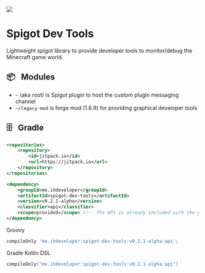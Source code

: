 [![](https://jitpack.io/v/iHDeveloper/spigot-dev-tools.svg)](https://jitpack.io/#iHDeveloper/spigot-dev-tools)
# Spigot Dev Tools
Lightweight spigot library to provide developer tools to monitor/debug the Minecraft game world.

## 📦⠀Modules
- `~` (aka root) is Spigot plugin to host the custom plugin messaging channel
- `~/legacy-mod` is forge mod (1.8.9) for providing graphical developer tools

## 🗄⠀Gradle
```xml
<repositories>
    <repository>
        <id>jitpack.io</id>
        <url>https://jitpack.io</url>
    </repository>
</repositories>

<dependency>
    <groupId>me.ihdeveloper</groupId>
    <artifactId>spigot-dev-tools</artifactId>
    <version>v0.2.1-alpha</version>
    <classifier>api</classifier>
    <scope>provided</scope> <!-- The API is already included with the plugin -->
</dependency>
```
Groovy
```groovy
compileOnly 'me.ihdeveloper:spigot-dev-tools:v0.2.1-alpha:api';
```
Gradle Kotlin DSL
```kotlin
compileOnly("me.ihdeveloper:spigot-dev-tools:v0.2.1-alpha:api")
```
